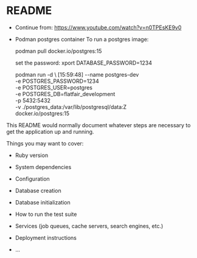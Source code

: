 # README

- Continue from: https://www.youtube.com/watch?v=n0TPEsKE9v0

- Podman postgres container
    To run a postgres image:

    podman pull docker.io/postgres:15

    set the password:
    xport DATABASE_PASSWORD=1234

    podman run -d \                                                                                                                              [15:59:48]
      --name postgres-dev \
      -e POSTGRES_PASSWORD=1234 \
      -e POSTGRES_USER=postgres \
      -e POSTGRES_DB=flatfair_development \
      -p 5432:5432 \
      -v ./postgres_data:/var/lib/postgresql/data:Z \
      docker.io/postgres:15  
 
This README would normally document whatever steps are necessary to get the
application up and running.

Things you may want to cover:

* Ruby version

* System dependencies

* Configuration

* Database creation

* Database initialization

* How to run the test suite

* Services (job queues, cache servers, search engines, etc.)

* Deployment instructions

* ...
